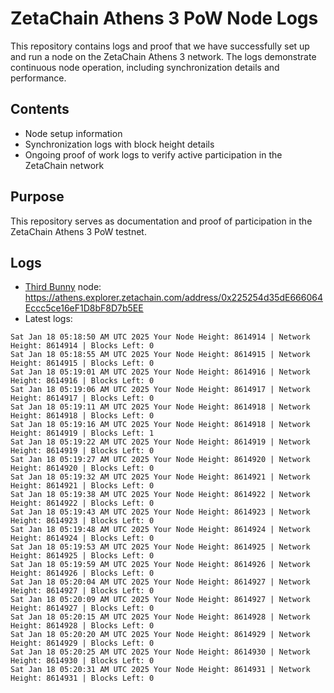 # ZetaChain Athens 3 PoW Node Logs
This repository contains logs and proof that we have successfully set up and run a node on the ZetaChain Athens 3 network. The logs demonstrate continuous node operation, including synchronization details and performance.

## Contents
- Node setup information
- Synchronization logs with block height details
- Ongoing proof of work logs to verify active participation in the ZetaChain network

## Purpose
This repository serves as documentation and proof of participation in the ZetaChain Athens 3 PoW testnet.

## Logs

- [Third Bunny](https://thirdbunny.xyz/) node: https://athens.explorer.zetachain.com/address/0x225254d35dE666064Eccc5ce16eF1D8bF8D7b5EE
- Latest logs:
```
Sat Jan 18 05:18:50 AM UTC 2025 Your Node Height: 8614914 | Network Height: 8614914 | Blocks Left: 0
Sat Jan 18 05:18:55 AM UTC 2025 Your Node Height: 8614915 | Network Height: 8614915 | Blocks Left: 0
Sat Jan 18 05:19:01 AM UTC 2025 Your Node Height: 8614916 | Network Height: 8614916 | Blocks Left: 0
Sat Jan 18 05:19:06 AM UTC 2025 Your Node Height: 8614917 | Network Height: 8614917 | Blocks Left: 0
Sat Jan 18 05:19:11 AM UTC 2025 Your Node Height: 8614918 | Network Height: 8614918 | Blocks Left: 0
Sat Jan 18 05:19:16 AM UTC 2025 Your Node Height: 8614918 | Network Height: 8614919 | Blocks Left: 1
Sat Jan 18 05:19:22 AM UTC 2025 Your Node Height: 8614919 | Network Height: 8614919 | Blocks Left: 0
Sat Jan 18 05:19:27 AM UTC 2025 Your Node Height: 8614920 | Network Height: 8614920 | Blocks Left: 0
Sat Jan 18 05:19:32 AM UTC 2025 Your Node Height: 8614921 | Network Height: 8614921 | Blocks Left: 0
Sat Jan 18 05:19:38 AM UTC 2025 Your Node Height: 8614922 | Network Height: 8614922 | Blocks Left: 0
Sat Jan 18 05:19:43 AM UTC 2025 Your Node Height: 8614923 | Network Height: 8614923 | Blocks Left: 0
Sat Jan 18 05:19:48 AM UTC 2025 Your Node Height: 8614924 | Network Height: 8614924 | Blocks Left: 0
Sat Jan 18 05:19:53 AM UTC 2025 Your Node Height: 8614925 | Network Height: 8614925 | Blocks Left: 0
Sat Jan 18 05:19:59 AM UTC 2025 Your Node Height: 8614926 | Network Height: 8614926 | Blocks Left: 0
Sat Jan 18 05:20:04 AM UTC 2025 Your Node Height: 8614927 | Network Height: 8614927 | Blocks Left: 0
Sat Jan 18 05:20:09 AM UTC 2025 Your Node Height: 8614927 | Network Height: 8614927 | Blocks Left: 0
Sat Jan 18 05:20:15 AM UTC 2025 Your Node Height: 8614928 | Network Height: 8614928 | Blocks Left: 0
Sat Jan 18 05:20:20 AM UTC 2025 Your Node Height: 8614929 | Network Height: 8614929 | Blocks Left: 0
Sat Jan 18 05:20:25 AM UTC 2025 Your Node Height: 8614930 | Network Height: 8614930 | Blocks Left: 0
Sat Jan 18 05:20:31 AM UTC 2025 Your Node Height: 8614931 | Network Height: 8614931 | Blocks Left: 0
```
